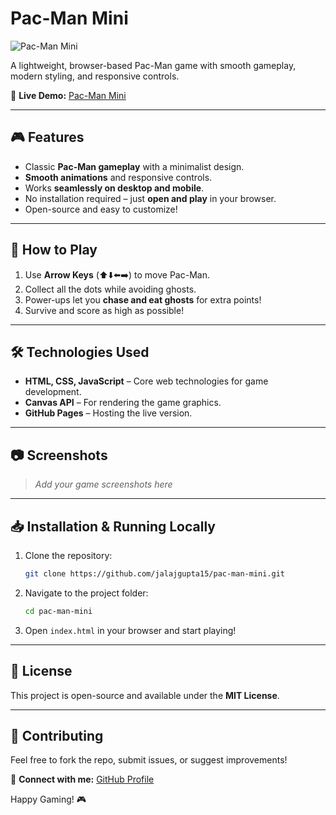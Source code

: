 # Pac-Man Mini

![Pac-Man Mini](https://jalajgupta15.github.io/pac-man-mini/favicon.ico)

A lightweight, browser-based Pac-Man game with smooth gameplay, modern styling, and responsive controls.

🔗 **Live Demo:** [Pac-Man Mini](https://jalajgupta15.github.io/pac-man-mini/)

---

## 🎮 Features

- Classic **Pac-Man gameplay** with a minimalist design.
- **Smooth animations** and responsive controls.
- Works **seamlessly on desktop and mobile**.
- No installation required – just **open and play** in your browser.
- Open-source and easy to customize!

---

## 🚀 How to Play

1. Use **Arrow Keys** (⬆️⬇️⬅️➡️) to move Pac-Man.
2. Collect all the dots while avoiding ghosts.
3. Power-ups let you **chase and eat ghosts** for extra points!
4. Survive and score as high as possible!

---

## 🛠️ Technologies Used

- **HTML, CSS, JavaScript** – Core web technologies for game development.
- **Canvas API** – For rendering the game graphics.
- **GitHub Pages** – Hosting the live version.

---

## 📷 Screenshots

> _Add your game screenshots here_

---

## 📥 Installation & Running Locally

1. Clone the repository:
   ```sh
   git clone https://github.com/jalajgupta15/pac-man-mini.git
   ```
2. Navigate to the project folder:
   ```sh
   cd pac-man-mini
   ```
3. Open `index.html` in your browser and start playing!

---

## 📝 License

This project is open-source and available under the **MIT License**.

---

## 🤝 Contributing

Feel free to fork the repo, submit issues, or suggest improvements!

📩 **Connect with me:** [GitHub Profile](https://github.com/jalajgupta15)

Happy Gaming! 🎮
